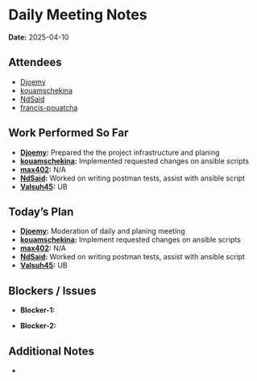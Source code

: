 # 
# # 
# Daily Meeting Notes

**Date:** 2025-04-10

## Attendees
- [Djoemy](https://github.com/Djoemy)
- [kouamschekina](https://github.com/kouamschekina)
- [NdSaid](https://github.com/NdSaid)
- [francis-pouatcha](https://github.com/francis-pouatcha)

## Work Performed So Far
- **[Djoemy](https://github.com/Djoemy):** Prepared the the project infrastructure and planing
- **[kouamschekina](https://github.com/kouamschekina):** Implemented requested changes on ansible scripts
- **[max402](https://github.com/max402):** N/A
- **[NdSaid](https://github.com/NdSaid):** Worked on writing postman tests, assist with ansible script
- **[Valsuh45](https://github.com/Valsuh45):** UB

## Today’s Plan
- **[Djoemy](https://github.com/Djoemy):** Moderation of daily and planing meeting
- **[kouamschekina](https://github.com/kouamschekina):** Implement requested changes on ansible scripts
- **[max402](https://github.com/max402):** N/A
- **[NdSaid](https://github.com/NdSaid):** Worked on writing postman tests, assist with ansible script
- **[Valsuh45](https://github.com/Valsuh45):** UB

## Blockers / Issues
- **Blocker-1:** 

- **Blocker-2:** 

## Additional Notes
- 
